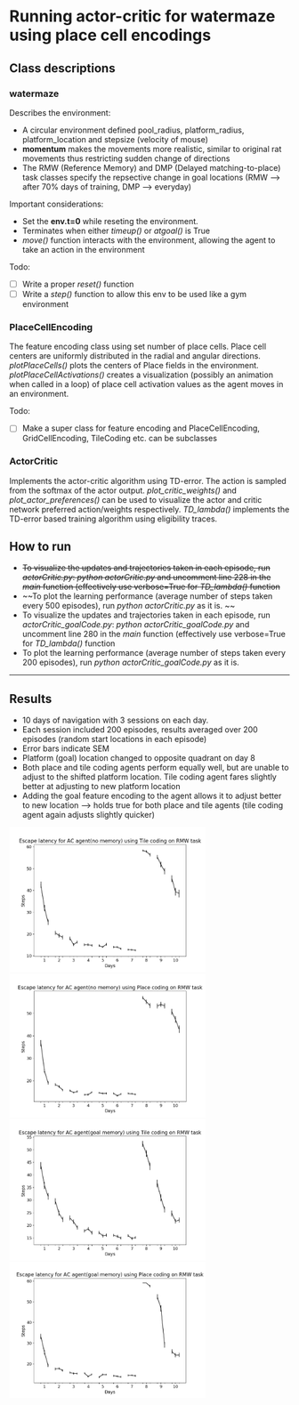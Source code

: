 # Running actor-critic for watermaze using place cell encodings

## Class descriptions

### watermaze
Describes the environment:
* A circular environment defined pool_radius, platform_radius, platform_location and stepsize (velocity of mouse)
* **momentum** makes the movements more realistic, similar to original rat movements thus restricting sudden change of directions
* The RMW (Reference Memory) and DMP (Delayed matching-to-place) task classes specify the repsective change in goal locations (RMW --> after 70% days of training, DMP --> everyday)

Important considerations:
* Set the **env.t=0** while reseting the environment.
* Terminates when either *timeup()* or *atgoal()* is True
* *move()* function interacts with the environment, allowing the agent to take an action in the environment

Todo:
* [ ] Write a proper *reset()* function
* [ ] Write a *step()* function to allow this env to be used like a gym environment

### PlaceCellEncoding
The feature encoding class using set number of place cells. Place cell centers are uniformly distributed in the radial and angular directions. *plotPlaceCells()* plots the centers of Place fields in the environment. *plotPlaceCellActivations()* creates a visualization (possibly an animation when called in a loop) of place cell activation values as the agent moves in an environment.

Todo:
* [ ] Make a super class for feature encoding and PlaceCellEncoding, GridCellEncoding, TileCoding etc. can be subclasses

### ActorCritic
Implements the actor-critic algorithm using TD-error. The action is sampled from the softmax of the actor output. *plot_critic_weights()* and *plot_actor_preferences()* can be used to visualize the actor and critic network preferred action/weights respectively. *TD_lambda()* implements the TD-error based training algorithm using eligibility traces.

## How to run
* ~~To visualize the updates and trajectories taken in each episode, run *actorCritic.py*: *python actorCritic.py* and uncomment line 228 in the *main* function (effectively use verbose=True for *TD_lambda()* function~~
* ~~To plot the learning performance (average number of steps taken every 500 episodes), run *python actorCritic.py* as it is. ~~
* To visualize the updates and trajectories taken in each episode, run *actorCritic_goalCode.py*: *python actorCritic_goalCode.py* and uncomment line 280 in the *main* function (effectively use verbose=True for *TD_lambda()* function
* To plot the learning performance (average number of steps taken every 200 episodes), run *python actorCritic_goalCode.py* as it is. 

-------------
## Results
* 10 days of navigation with 3 sessions on each day.
* Each session included 200 episodes, results averaged over 200 episodes (random start locations in each episode)
* Error bars indicate SEM
* Platform (goal) location changed to opposite quadrant on day 8
* Both place and tile coding agents perform equally well, but are unable to adjust to the shifted platform location. Tile coding agent fares slightly better at adjusting to new platform location
* Adding the goal feature encoding to the agent allows it to adjust better to new location --> holds true for both place and tile agents (tile coding agent again adjusts slightly quicker)

<img src="navigation%20result%20plots/RMW_tile.png" width="70%">
<img src="navigation%20result%20plots/RMW_place.png" width="70%">
<img src="navigation%20result%20plots/RMW_tile_goal.png" width="70%">
<img src="navigation%20result%20plots/RMW_place_goal.png" width="70%">
